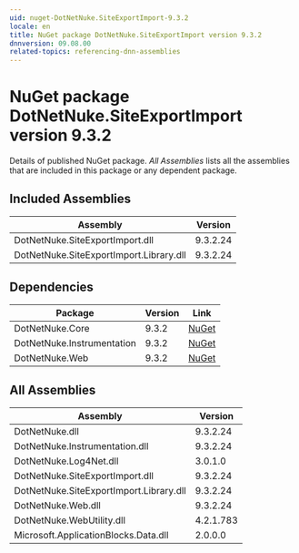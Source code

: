 ```yaml
---
uid: nuget-DotNetNuke.SiteExportImport-9.3.2
locale: en
title: NuGet package DotNetNuke.SiteExportImport version 9.3.2
dnnversion: 09.08.00
related-topics: referencing-dnn-assemblies
---
```


# NuGet package DotNetNuke.SiteExportImport version 9.3.2
Details of published NuGet package.
*All Assemblies* lists all the assemblies that are included in this package or any dependent package.

## Included Assemblies

|Assembly|Version|
|---|---|
|DotNetNuke.SiteExportImport.dll|9.3.2.24|
|DotNetNuke.SiteExportImport.Library.dll|9.3.2.24|

## Dependencies

|Package|Version|Link|
|---|---|---|
|DotNetNuke.Core|9.3.2|[NuGet](https://www.nuget.org/packages/DotNetNuke.Core/9.3.2)|
|DotNetNuke.Instrumentation|9.3.2|[NuGet](https://www.nuget.org/packages/DotNetNuke.Instrumentation/9.3.2)|
|DotNetNuke.Web|9.3.2|[NuGet](https://www.nuget.org/packages/DotNetNuke.Web/9.3.2)|

## All Assemblies

|Assembly|Version|
|---|---|
|DotNetNuke.dll|9.3.2.24|
|DotNetNuke.Instrumentation.dll|9.3.2.24|
|DotNetNuke.Log4Net.dll|3.0.1.0|
|DotNetNuke.SiteExportImport.dll|9.3.2.24|
|DotNetNuke.SiteExportImport.Library.dll|9.3.2.24|
|DotNetNuke.Web.dll|9.3.2.24|
|DotNetNuke.WebUtility.dll|4.2.1.783|
|Microsoft.ApplicationBlocks.Data.dll|2.0.0.0|

